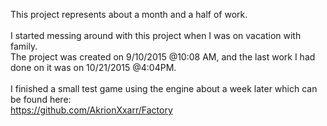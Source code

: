 This project represents about a month and a half of work.<br>
<br>
I started messing around with this project when I was on vacation with family.<br>
The project was created on 9/10/2015 @10:08 AM, and the last work I had done on it was on 10/21/2015 @4:04PM.<br>
<br>
I finished a small test game using the engine about a week later which can be found here:<br>
https://github.com/AkrionXxarr/Factory
